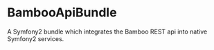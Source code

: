 BambooApiBundle
===============

A Symfony2 bundle which integrates the Bamboo REST api into native Symfony2 services.

